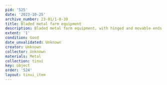 ```yaml
---
pid: '525'
date: '2023-10-25'
archive_number: 23-01/1-8-39
title: Bladed metal farm equipment
description: Bladed metal farm equipment, with hinged and movable ends
extent: '1'
condition: Good
date_unvalidated: Unknown
creator: Unknown
collector: Unknown
materials: Metal
collection: tinui
key: object
order: '524'
layout: tinui_item
---
```

